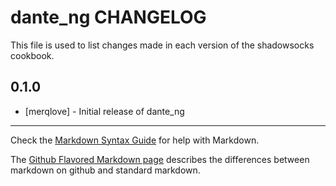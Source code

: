 # dante_ng CHANGELOG

This file is used to list changes made in each version of the shadowsocks cookbook.

## 0.1.0
- [merqlove] - Initial release of dante_ng

- - -
Check the [Markdown Syntax Guide](http://daringfireball.net/projects/markdown/syntax) for help with Markdown.

The [Github Flavored Markdown page](http://github.github.com/github-flavored-markdown/) describes the differences between markdown on github and standard markdown.
